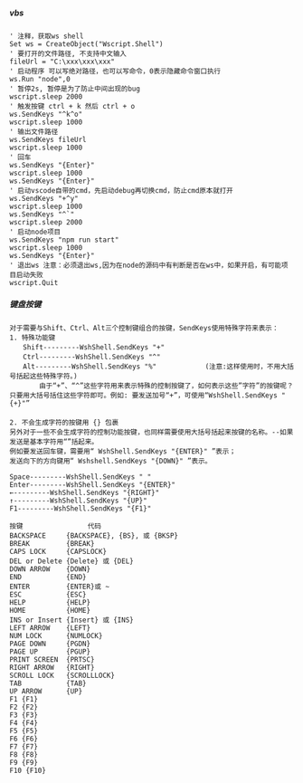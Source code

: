 ##### vbs
    ' 注释，获取ws shell
    Set ws = CreateObject("Wscript.Shell")
    ' 要打开的文件路径, 不支持中文输入
    fileUrl = "C:\xxx\xxx\xxx"
    ' 启动程序 可以写绝对路径，也可以写命令，0表示隐藏命令窗口执行
    ws.Run "node",0
    ' 暂停2s, 暂停是为了防止中间出现的bug
    wscript.sleep 2000
    ' 触发按键 ctrl + k 然后 ctrl + o
    ws.SendKeys "^k^o"
    wscript.sleep 1000
    ' 输出文件路径
    ws.SendKeys fileUrl
    wscript.sleep 1000
    ' 回车
    ws.SendKeys "{Enter}"
    wscript.sleep 1000
    ws.SendKeys "{Enter}"
    ' 启动vscode自带的cmd，先启动debug再切换cmd，防止cmd原本就打开
    ws.SendKeys "+^y"
    wscript.sleep 1000
    ws.SendKeys "^`"
    wscript.sleep 2000
    ' 启动node项目
    ws.SendKeys "npm run start"
    wscript.sleep 1000
    ws.SendKeys "{Enter}"
    ' 退出ws 注意：必须退出ws,因为在node的源码中有判断是否在ws中，如果开启，有可能项目启动失败
    wscript.Quit
    
    
##### 键盘按键
    对于需要与Shift、Ctrl、Alt三个控制键组合的按键，SendKeys使用特殊字符来表示： 
    1. 特殊功能键
    　　Shift---------WshShell.SendKeys "+" 
    　　Ctrl---------WshShell.SendKeys "^" 
    　　Alt---------WshShell.SendKeys "%"            (注意:这样使用时，不用大括号括起这些特殊字符。)
        　　由于“+”、“^”这些字符用来表示特殊的控制按键了，如何表示这些”字符”的按键呢？只要用大括号括住这些字符即可。例如: 要发送加号“+”，可使用“WshShell.SendKeys "{+}"” 
        　　
    2. 不会生成字符的按键用 {} 包裹
    另外对于一些不会生成字符的控制功能按键，也同样需要使用大括号括起来按键的名称。--如果发送是基本字符用“”括起来。
    例如要发送回车键，需要用“ WshShell.SendKeys "{ENTER}" ”表示；
    发送向下的方向键用“ Wshshell.SendKeys "{DOWN}" ”表示。 
    
    Space---------WshShell.SendKeys " " 
    Enter---------WshShell.SendKeys "{ENTER}" 
    ←---------WshShell.SendKeys "{RIGHT}" 
    ↑---------WshShell.SendKeys "{UP}" 
    F1---------WshShell.SendKeys "{F1}" 
    
    按键                代码    
    BACKSPACE     {BACKSPACE}, {BS}, 或 {BKSP}    
    BREAK         {BREAK}    
    CAPS LOCK     {CAPSLOCK}    
    DEL or Delete {Delete} 或 {DEL}    
    DOWN ARROW    {DOWN}    
    END           {END}    
    ENTER         {ENTER}或 ~    
    ESC           {ESC}    
    HELP          {HELP}    
    HOME          {HOME}    
    INS or Insert {Insert} 或 {INS}    
    LEFT ARROW    {LEFT}    
    NUM LOCK      {NUMLOCK}    
    PAGE DOWN     {PGDN}    
    PAGE UP       {PGUP}    
    PRINT SCREEN  {PRTSC}    
    RIGHT ARROW   {RIGHT}    
    SCROLL LOCK   {SCROLLLOCK}    
    TAB           {TAB}    
    UP ARROW      {UP}    
    F1 {F1}    
    F2 {F2}    
    F3 {F3}    
    F4 {F4}    
    F5 {F5}    
    F6 {F6}    
    F7 {F7}    
    F8 {F8}    
    F9 {F9}    
    F10 {F10}